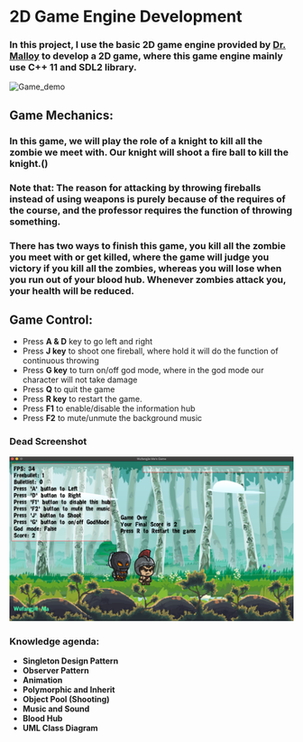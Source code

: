 # 2D Game Engine Development

### In this project, I use the basic 2D game engine provided by  [Dr. Malloy](https://people.cs.clemson.edu/~malloy/courses/4160-2019/index.html) to develop a 2D game, where this game engine mainly use C++ 11 and SDL2 library.

![Game_demo](./pic/game_demo.gif)

##  Game Mechanics:

### In this game, we will play the role of a knight to kill all the zombie we meet with. Our knight will shoot a fire ball to kill the knight.()

### Note that: The reason for attacking by throwing fireballs instead of using weapons is purely because of the requires of the course, and the professor requires the function of throwing something.

### There has two ways to finish this game, you kill all the zombie you meet with or get killed, where the game will judge you victory if you kill all the zombies, whereas you will lose when you run out of your blood hub. Whenever zombies attack you, your health will be reduced.

## Game Control:

+ Press **A & D** key to go left and right
+ Press **J key** to shoot one fireball, where hold it will do the function of continuous throwing
+ Press **G key** to turn on/off god mode, where in the god mode our character will not take damage
+ Press **Q** to quit the game
+ Press **R key** to restart the game.
+ Press **F1** to enable/disable the information hub
+ Press **F2** to mute/unmute the background music

### Dead Screenshot

![Game_screenshot](./pic/Game_ScreenShot.png)

### Knowledge agenda:

+ **Singleton Design Pattern**
+ **Observer Pattern**
+ **Animation**
+ **Polymorphic and Inherit**
+ **Object Pool (Shooting)**
+ **Music and Sound**
+ **Blood Hub**
+ **UML Class Diagram**
